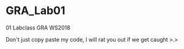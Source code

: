 # GRA_Lab01
01 Labclass GRA WS2018 

Don't just copy paste my code, I will rat you out if we get caught >.>
